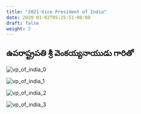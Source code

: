 ```yaml
---
title: "2021-Vice President of India"
date: 2020-01-02T05:25:51-08:00
draft: false
weight: 3
---
```


## ఉపరాష్ట్రపతి శ్రీ వెంకయ్యనాయుడు గారితో

![vp_of_india_0](/meegada.in/images/felicitations/vp_0.png)


![vp_of_india_1](/meegada.in/images/felicitations/vp_1.png)


![vp_of_india_2](/meegada.in/images/felicitations/vp_2.png)


![vp_of_india_3](/meegada.in/images/felicitations/vp_3.png)

